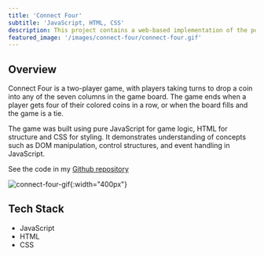 ```yaml
---
title: 'Connect Four'
subtitle: 'JavaScript, HTML, CSS'
description: This project contains a web-based implementation of the popular game "Connect Four".
featured_image: '/images/connect-four/connect-four.gif'
---
```


## Overview

Connect Four is a two-player game, with players taking turns to drop a coin into any of the seven columns in the game board. The game ends when a player gets four of their colored coins in a row, or when the board fills and the game is a tie.

The game was built using pure JavaScript for game logic, HTML for structure and CSS for styling. It demonstrates understanding of concepts such as DOM manipulation, control structures, and event handling in JavaScript.

See the code in my [Github repository](https://github.com/mlauren77/UMass-Coding-Bootcamp/tree/main/JS-Assignments/connect-four)

![connect-four-gif](/images/connect-four/connect-four.gif){:width="400px"}

## Tech Stack

* JavaScript
* HTML
* CSS

